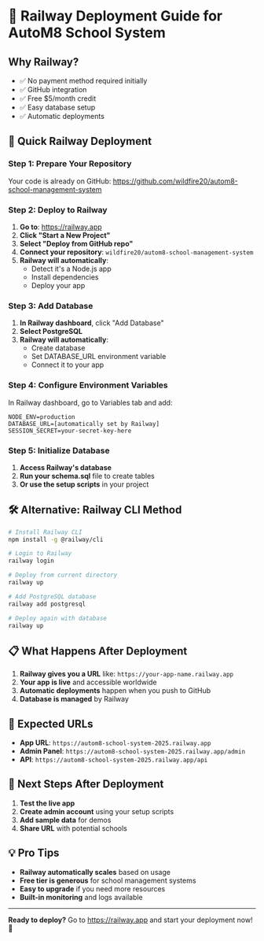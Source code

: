 # 🚄 Railway Deployment Guide for AutoM8 School System

## Why Railway?
- ✅ No payment method required initially
- ✅ GitHub integration
- ✅ Free $5/month credit
- ✅ Easy database setup
- ✅ Automatic deployments

## 🚀 Quick Railway Deployment

### Step 1: Prepare Your Repository
Your code is already on GitHub: https://github.com/wildfire20/autom8-school-management-system

### Step 2: Deploy to Railway
1. **Go to**: https://railway.app
2. **Click "Start a New Project"**
3. **Select "Deploy from GitHub repo"**
4. **Connect your repository**: `wildfire20/autom8-school-management-system`
5. **Railway will automatically**:
   - Detect it's a Node.js app
   - Install dependencies
   - Deploy your app

### Step 3: Add Database
1. **In Railway dashboard**, click "Add Database"
2. **Select PostgreSQL**
3. **Railway will automatically**:
   - Create database
   - Set DATABASE_URL environment variable
   - Connect it to your app

### Step 4: Configure Environment Variables
In Railway dashboard, go to Variables tab and add:
```
NODE_ENV=production
DATABASE_URL=[automatically set by Railway]
SESSION_SECRET=your-secret-key-here
```

### Step 5: Initialize Database
1. **Access Railway's database**
2. **Run your schema.sql** file to create tables
3. **Or use the setup scripts** in your project

## 🛠️ Alternative: Railway CLI Method

```bash
# Install Railway CLI
npm install -g @railway/cli

# Login to Railway
railway login

# Deploy from current directory
railway up

# Add PostgreSQL database
railway add postgresql

# Deploy again with database
railway up
```

## 📋 What Happens After Deployment

1. **Railway gives you a URL** like: `https://your-app-name.railway.app`
2. **Your app is live** and accessible worldwide
3. **Automatic deployments** happen when you push to GitHub
4. **Database is managed** by Railway

## 🔗 Expected URLs
- **App URL**: `https://autom8-school-system-2025.railway.app`
- **Admin Panel**: `https://autom8-school-system-2025.railway.app/admin`
- **API**: `https://autom8-school-system-2025.railway.app/api`

## 🎯 Next Steps After Deployment

1. **Test the live app**
2. **Create admin account** using your setup scripts
3. **Add sample data** for demos
4. **Share URL** with potential schools

## 💡 Pro Tips

- **Railway automatically scales** based on usage
- **Free tier is generous** for school management systems
- **Easy to upgrade** if you need more resources
- **Built-in monitoring** and logs available

---

**Ready to deploy?** Go to https://railway.app and start your deployment now! 🚀
